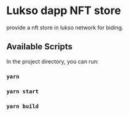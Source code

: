 # Lukso dapp NFT store 


provide a nft store in lukso network for biding.

## Available Scripts

In the project directory, you can run:

### `yarn`

### `yarn start`

### `yarn build`



